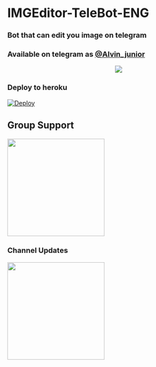 <h1 align="centre">IMGEditor-TeleBot-ENG</h1>

### Bot that can edit you image on telegram
### Available on telegram as [@Alvin_junior](https://t.me/Alvin_junior)

<p align="center">
  <img src="https://telegra.ph/file/bafb2f48ede7eb08fd329.jpg">
</p>

### Deploy to heroku

[![Deploy](https://www.herokucdn.com/deploy/button.svg)](https://heroku.com/deploy?template=https://github.com/fahrial2310/IMGEditor-TeleBot-ENG)

## Group Support
<a href="https://t.me/Alvin_image_editor_group"><img src="https://img.shields.io/badge/Group%20Support%3F-yes-green?&style=flat-square?&logo=telegram" width=220px></a></p>

### Channel Updates
<a href="https://t.me/alvin_image_editor"><img src="https://img.shields.io/badge/channel%20updates%3F-yes-green?&style=flat-square?&logo=telegram" width=220px></a></p>
